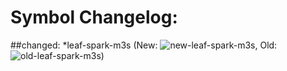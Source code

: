 # Symbol Changelog:
##changed:
  *leaf-spark-m3s (New: ![new-leaf-spark-m3s](/validate/svg/new-leaf-spark-m3s.svg), Old: ![old-leaf-spark-m3s](/validate/svg/old-leaf-spark-m3s.svg))